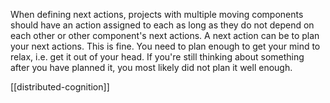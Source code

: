 When defining next actions, projects with multiple moving components should have an action assigned to each as long as they do not depend on each other or other component's next actions. A next action can be to plan your next actions. This is fine. You need to plan enough to get your mind to relax, i.e. get it out of your head. If you're still thinking about something after you have planned it, you most likely did not plan it well enough.

[[distributed-cognition]]
